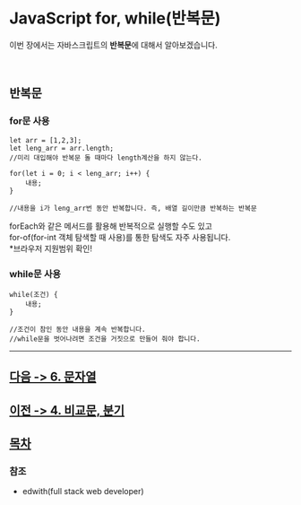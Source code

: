 JavaScript for, while(반복문)
================
이번 장에서는 자바스크립트의 **반복문**에 대해서 알아보겠습니다.

<br>

## 반복문
### for문 사용
```
let arr = [1,2,3];
let leng_arr = arr.length;
//미리 대입해야 반복문 돌 때마다 length계산을 하지 않는다.

for(let i = 0; i < leng_arr; i++) {
    내용;
}

//내용을 i가 leng_arr번 동안 반복합니다. 즉, 배열 길이만큼 반복하는 반복문

```

forEach와 같은 메서드를 활용해 반복적으로 실행할 수도 있고<br>
for-of(for-int 객체 탐색할 때 사용)를 통한 탐색도 자주 사용됩니다.<br>
*브라우저 지원범위 확인!


### while문 사용
```
while(조건) {
    내용;
}

//조건이 참인 동안 내용을 계속 반복합니다.
//while문을 벗어나려면 조건을 거짓으로 만들어 줘야 합니다. 
```

---

## [다음 -> 6. 문자열](https://github.com/fed-gren/Web-Study/blob/master/JavaScript/6_문자열.md)
## [이전 -> 4. 비교문, 분기](https://github.com/fed-gren/Web-Study/blob/master/JavaScript/4_비교문_분기.md)
## [목차](https://github.com/fed-gren/Web-Study/blob/master/JavaScript/README.md)

### 참조

- edwith(full stack web developer)